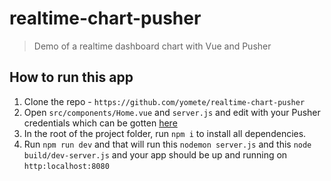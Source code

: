 # realtime-chart-pusher

> Demo of a realtime dashboard chart with Vue and Pusher

## How to run this app

1. Clone the repo - `https://github.com/yomete/realtime-chart-pusher`
2. Open `src/components/Home.vue` and `server.js` and edit with your Pusher credentials which can be gotten [here](http://pusher.com)
3. In the root of the project folder, run `npm i` to install all dependencies.
4. Run `npm run dev` and that will run this `nodemon server.js` and this `node build/dev-server.js` and your app should be up and running on `http:localhost:8080`
